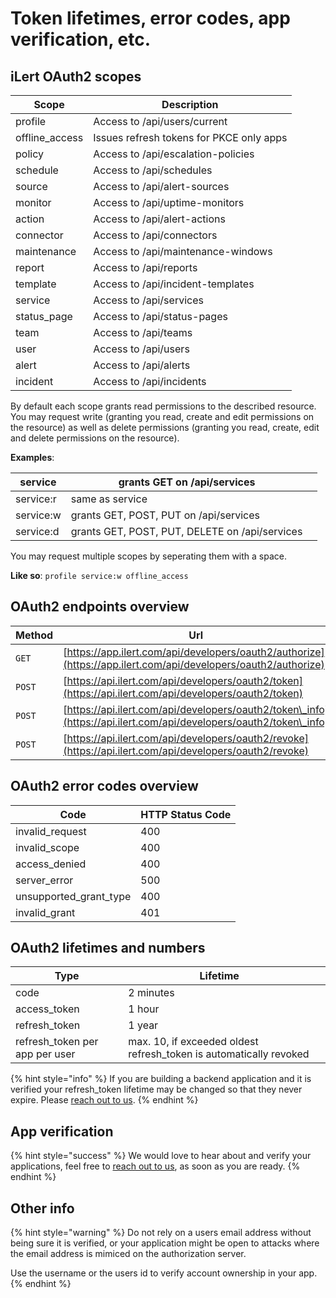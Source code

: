 # Token lifetimes, error codes, app verification, etc.

## iLert OAuth2 scopes



| Scope           | Description                              |
| --------------- | ---------------------------------------- |
| profile         | Access to /api/users/current             |
| offline\_access | Issues refresh tokens for PKCE only apps |
| policy          | Access to /api/escalation-policies       |
| schedule        | Access to /api/schedules                 |
| source          | Access to /api/alert-sources             |
| monitor         | Access to /api/uptime-monitors           |
| action          | Access to /api/alert-actions             |
| connector       | Access to /api/connectors                |
| maintenance     | Access to /api/maintenance-windows       |
| report          | Access to /api/reports                   |
| template        | Access to /api/incident-templates        |
| service         | Access to /api/services                  |
| status\_page    | Access to /api/status-pages              |
| team            | Access to /api/teams                     |
| user            | Access to /api/users                     |
| alert           | Access to /api/alerts                    |
| incident        | Access to /api/incidents                 |

By default each scope grants read permissions to the described resource.\
You may request write (granting you read, create and edit permissions on the resource) as well as delete permissions (granting you read, create, edit and delete permissions on the resource).

**Examples**:

| service   | grants GET on /api/services                    |   |
| --------- | ---------------------------------------------- | - |
| service:r | same as service                                |   |
| service:w | grants GET, POST, PUT on /api/services         |   |
| service:d | grants GET, POST, PUT, DELETE on /api/services |   |

You may request multiple scopes by seperating them with a space.

**Like so**: `profile service:w offline_access`

## OAuth2 endpoints overview



| Method | Url                                                                                                                |
| ------ | ------------------------------------------------------------------------------------------------------------------ |
| `GET`  | [https://app.ilert.com/api/developers/oauth2/authorize](https://app.ilert.com/api/developers/oauth2/authorize)     |
| `POST` | [https://api.ilert.com/api/developers/oauth2/token](https://api.ilert.com/api/developers/oauth2/token)             |
| `POST` | [https://api.ilert.com/api/developers/oauth2/token\_info](https://api.ilert.com/api/developers/oauth2/token\_info) |
| `POST` | [https://api.ilert.com/api/developers/oauth2/revoke](https://api.ilert.com/api/developers/oauth2/revoke)           |

## OAuth2 error codes overview



| Code                     | HTTP Status Code |
| ------------------------ | ---------------- |
| invalid\_request         | 400              |
| invalid\_scope           | 400              |
| access\_denied           | 400              |
| server\_error            | 500              |
| unsupported\_grant\_type | 400              |
| invalid\_grant           | 401              |

## OAuth2 lifetimes and numbers



| Type                            | Lifetime                                                            |   |
| ------------------------------- | ------------------------------------------------------------------- | - |
| code                            | 2 minutes                                                           |   |
| access\_token                   | 1 hour                                                              |   |
| refresh\_token                  | 1 year                                                              |   |
| refresh\_token per app per user | max. 10, if exceeded oldest refresh\_token is automatically revoked |   |

{% hint style="info" %}
If you are building a backend application and it is verified your refresh\_token lifetime may be changed so that they never expire. Please [reach out to us](../../contact.md).
{% endhint %}

## App verification

{% hint style="success" %}
We would love to hear about and verify your applications, feel free to [reach out to us](../../contact.md), as soon as you are ready.
{% endhint %}

## Other info

{% hint style="warning" %}
Do not rely on a users email address without being sure it is verified, or your application might be open to attacks where the email address is mimiced on the authorization server.

Use the username or the users id to verify account ownership in your app.
{% endhint %}

